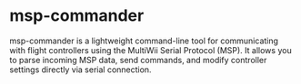 # msp-commander
msp-commander is a lightweight command-line tool for communicating with flight controllers using the MultiWii Serial Protocol (MSP). It allows you to parse incoming MSP data, send commands, and modify controller settings directly via serial connection.
